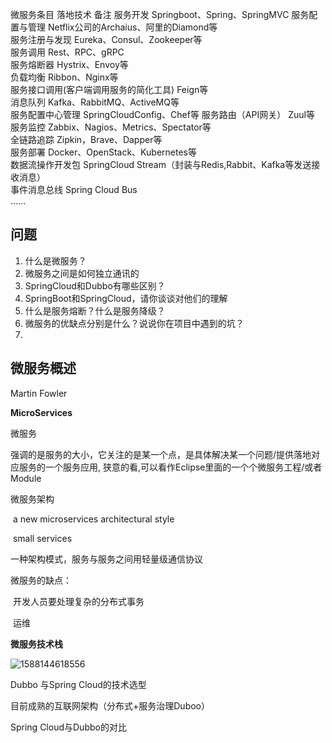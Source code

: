 微服务条目	落地技术	备注
服务开发	Springboot、Spring、SpringMVC	
服务配置与管理	Netflix公司的Archaius、阿里的Diamond等	
服务注册与发现	Eureka、Consul、Zookeeper等	
服务调用	Rest、RPC、gRPC	
服务熔断器	Hystrix、Envoy等	
负载均衡	Ribbon、Nginx等	
服务接口调用(客户端调用服务的简化工具)	Feign等	
消息队列	Kafka、RabbitMQ、ActiveMQ等	
服务配置中心管理	SpringCloudConfig、Chef等	
服务路由（API网关）	Zuul等	
服务监控	Zabbix、Nagios、Metrics、Spectator等	
全链路追踪	Zipkin，Brave、Dapper等	
服务部署	Docker、OpenStack、Kubernetes等	
数据流操作开发包	SpringCloud Stream（封装与Redis,Rabbit、Kafka等发送接收消息）	
事件消息总线	Spring Cloud Bus	
......		

##  问题

1. 什么是微服务？
2. 微服务之间是如何独立通讯的
3. SpringCloud和Dubbo有哪些区别？
4. SpringBoot和SpringCloud，请你谈谈对他们的理解
5. 什么是服务熔断？什么是服务降级？
6. 微服务的优缺点分别是什么？说说你在项目中遇到的坑？
7. 



## 微服务概述

Martin Fowler

**MicroServices**

微服务

​		强调的是服务的大小，它关注的是某一个点，是具体解决某一个问题/提供落地对应服务的一个服务应用,
狭意的看,可以看作Eclipse里面的一个个微服务工程/或者Module



微服务架构

​	a new microservices architectural style

​	small services  

一种架构模式，服务与服务之间用轻量级通信协议



微服务的缺点：

​	开发人员要处理复杂的分布式事务

​	运维



**微服务技术栈**

![1588144618556](C:\Users\ganquanzhong\AppData\Roaming\Typora\typora-user-images\1588144618556.png)

Dubbo 与Spring Cloud的技术选型



目前成熟的互联网架构（分布式+服务治理Duboo）

 		

Spring Cloud与Dubbo的对比

